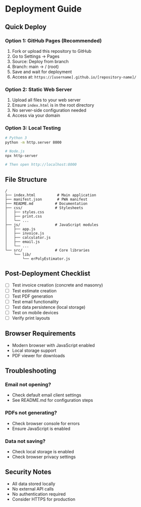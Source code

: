 # Deployment Guide

## Quick Deploy

### Option 1: GitHub Pages (Recommended)
1. Fork or upload this repository to GitHub
2. Go to Settings → Pages
3. Source: Deploy from branch
4. Branch: main → / (root)
5. Save and wait for deployment
6. Access at: `https://[username].github.io/[repository-name]/`

### Option 2: Static Web Server
1. Upload all files to your web server
2. Ensure `index.html` is in the root directory
3. No server-side configuration needed
4. Access via your domain

### Option 3: Local Testing
```bash
# Python 3
python -m http.server 8000

# Node.js
npx http-server

# Then open http://localhost:8000
```

## File Structure
```
/
├── index.html          # Main application
├── manifest.json       # PWA manifest
├── README.md          # Documentation
├── css/               # Stylesheets
│   ├── styles.css
│   ├── print.css
│   └── ...
├── js/                # JavaScript modules
│   ├── app.js
│   ├── invoice.js
│   ├── calculator.js
│   ├── email.js
│   └── ...
└── src/               # Core libraries
    └── lib/
        └── erPolyEstimator.js
```

## Post-Deployment Checklist

- [ ] Test invoice creation (concrete and masonry)
- [ ] Test estimate creation
- [ ] Test PDF generation
- [ ] Test email functionality
- [ ] Test data persistence (local storage)
- [ ] Test on mobile devices
- [ ] Verify print layouts

## Browser Requirements
- Modern browser with JavaScript enabled
- Local storage support
- PDF viewer for downloads

## Troubleshooting

### Email not opening?
- Check default email client settings
- See README.md for configuration steps

### PDFs not generating?
- Check browser console for errors
- Ensure JavaScript is enabled

### Data not saving?
- Check local storage is enabled
- Check browser privacy settings

## Security Notes
- All data stored locally
- No external API calls
- No authentication required
- Consider HTTPS for production